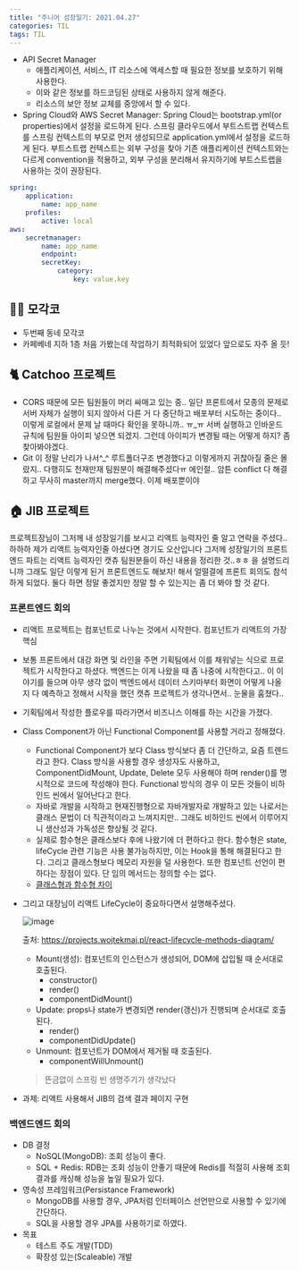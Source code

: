 ```yaml
---
title: "주니어 성장일기: 2021.04.27"
categories: TIL
tags: TIL
---
```


- API Secret Manager
  - 애플리케이션, 서비스, IT 리소스에 액세스할 때 필요한 정보를 보호하기 위해 사용한다.
  - 이와 같은 정보를 하드코딩된 상태로 사용하지 않게 해준다. 
  - 리소스의 보안 정보 교체를 중앙에서 할 수 있다.
- Spring Cloud와 AWS Secret Manager: Spring Cloud는 bootstrap.yml(or properties)에서 설정을 로드하게 된다. 스프링 클라우드에서 부트스트랩 컨텍스트를 스프링 컨텍스트의 부모로 먼저 생성되므로 application.yml에서 설정을 로드하게 된다. 부트스트랩 컨텍스트는 외부 구성을 찾아 기존 애플리케이션 컨텍스트와는 다르게 convention을 적용하고, 외부 구성을 분리해서 유지하기에 부트스트랩을 사용하는 것이 권장된다. 

```yml
spring:
	application:
		name: app_name
	profiles:
		active: local
aws:
	secretmanager:
		name: app_name
		endpoint:
		secretKey:
			category:
				key: value.key
```

## 👩‍💻 모각코

- 두번째 동네 모각코
- 카페베네 지하 1층 처음 가봤는데 작업하기 최적화되어 있었다 앞으로도 자주 올 듯!

## 🐈 Catchoo 프로젝트

- CORS 때문에 모든 팀원들이 머리 싸매고 있는 중.. 일단 프론트에서 모종의 문제로 서버 자체가 실행이 되지 않아서 다른 거 다 중단하고 배포부터 시도하는 중이다.. 이렇게 로컬에서 문제 날 때마다 확인을 못하니까.. ㅠ_ㅠ 서버 실행하고 인바운드 규칙에 팀원들 아이피 넣으면 되겠지. 그런데 아이피가 변경될 때는 어떻게 하지? 좀 찾아봐야겠다.
- Git 이 정말 난리가 나서^_^ 루트폴더구조 변경했다고 이렇게까지 귀찮아질 줄은 몰랐지.. 다행히도 천재만재 팀원분이 해결해주셨다ㅠ 에인절.. 암튼 conflict 다 해결하고 무사히 master까지 merge했다. 이제 배포뿐이야

## 🏠 JIB 프로젝트

프로젝트장님이 그저께 내 성장일기를 보시고 리액트 능력자인 줄 알고 연락을 주셨다.. 하하하 제가 리액트 능력자인줄 아셨다면 경기도 오산입니다 그저께 성장일기의 프론트엔드 파트는 리액트 능력자인 캣츄 팀원분들이 하신 내용을 정리한 것..ㅎㅎ 을 설명드리니까 그래도 일단 이렇게 된거 프론트엔드도 해보자! 해서 얼떨결에 프론트 회의도 참석하게 되었다. 둘다 하면 정말 좋겠지만 정말 할 수 있는지는 좀 더 봐야 할 것 같다.

### 프론트엔드 회의

- 리액트 프로젝트는 컴포넌트로 나누는 것에서 시작한다. 컴포넌트가 리액트의 가장 핵심

- 보통 프론트에서 대강 화면 및 라인을 주면 기획팀에서 이를 채워넣는 식으로 프로젝트가 시작한다고 하셨다. 백엔드는 이게 나왔을 때 좀 나중에 시작한다고.. 이 이야기를 들으며 아무 생각 없이 백엔드에서 데이터 스키마부터 화면이 어떻게 나올 지 다 예측하고 정해서 시작을 했던 캣츄 프로젝트가 생각나면서.. 눈물을 훔쳤다.. 

- 기획팀에서 작성한 플로우를 따라가면서 비즈니스 이해를 하는 시간을 가졌다.

- Class Component가 아닌 Functional Component를 사용할 거라고 정해졌다. 

  - Functional Component가 보다 Class 방식보다 좀 더 간단하고, 요즘 트렌드라고 한다. Class 방식을 사용할 경우 생성자도 사용하고, ComponentDidMount, Update, Delete 모두 사용해야 하며 render()를 명시적으로 코드에 작성해야 한다. Functional 방식의 경우 이 모든 것들이 비하인드 씬에서 일어난다고 한다.
  - 자바로 개발을 시작하고 현재진행형으로 자바개발자로 개발하고 있는 나로서는 클래스 문법이 더 직관적이라고 느껴지지만.. 그래도 비하인드 씬에서 이루어지니 생산성과 가독성은 향상될 것 같다.
  - 실제로 함수형은 클래스보다 후에 나왔기에 더 편하다고 한다. 함수형은 state, lifeCycle 관련 기능은 사용 불가능하지만, 이는 Hook을 통해 해결된다고 한다. 그리고 클래스형보다 메모리 자원을 덜 사용한다. 또한 컴포넌트 선언이 편하다는 장점이 있다. 단 임의 메서드는 정의할 수는 없다.
  - [클래스형과 함수형 차이](https://velog.io/@sdc337dc/0.%ED%81%B4%EB%9E%98%EC%8A%A4%ED%98%95-%EC%BB%B4%ED%8F%AC%EB%84%8C%ED%8A%B8)

- 그리고 대장님이 리액트 LifeCycle이 중요하다면서 설명해주셨다.

  ![image](https://user-images.githubusercontent.com/50407047/116345756-be012580-a823-11eb-9a16-8ec964207dea.png)

  출처: https://projects.wojtekmaj.pl/react-lifecycle-methods-diagram/

  - Mount(생성): 컴포넌트의 인스턴스가 생성되어, DOM에 삽입될 때 순서대로 호출된다.
    - constructor()
    - render()
    - componentDidMount()
  - Update: props나 state가 변경되면 render(갱신)가 진행되며 순서대로 호출된다.
    - render()
    - componentDidUpdate()
  - Unmount: 컴포넌트가 DOM에서 제거될 때 호출된다.
    - componentWillUnmount()

  > 뜬금없이 스프링 빈 생명주기가 생각났다

- 과제: 리액트 사용해서 JIB의 검색 결과 페이지 구현

### 백엔드엔드 회의

- DB 결정
  - NoSQL(MongoDB): 조회 성능이 좋다.
  - SQL + Redis: RDB는 조회 성능이 안좋기 때문에 Redis를 적절히 사용해 조회 결과를 캐싱해 성능을 높일 필요가 있다.
- 영속성 프레임워크(Persistance Framework)
  - MongoDB를 사용할 경우, JPA처럼 인터페이스 선언만으로 사용할 수 있기에 간단하다.
  - SQL을 사용할 경우 JPA를 사용하기로 하였다.
- 목표
  - 테스트 주도 개발(TDD)
  - 확장성 있는(Scaleable) 개발